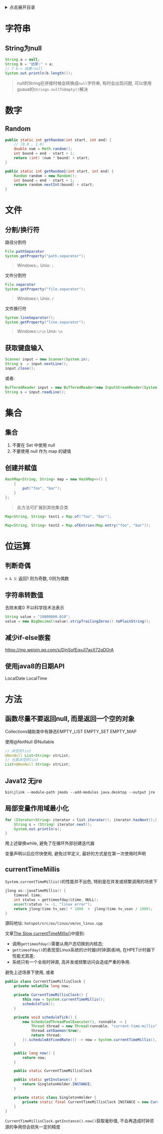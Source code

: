 
<details>
<summary>点击展开目录</summary>
<!-- TOC -->

- [字符串](#字符串)
    - [String为null](#string为null)
- [数字](#数字)
    - [Random](#random)
- [文件](#文件)
    - [分割/换行符](#分割换行符)
    - [获取键盘输入](#获取键盘输入)
- [集合](#集合)
    - [集合](#集合-1)
    - [创建并赋值](#创建并赋值)
- [位运算](#位运算)
    - [判断奇偶](#判断奇偶)
    - [字符串转数值](#字符串转数值)
    - [减少if-else嵌套](#减少if-else嵌套)
    - [使用java8的日期API](#使用java8的日期api)
- [方法](#方法)
    - [函数尽量不要返回null, 而是返回一个空的对象](#函数尽量不要返回null-而是返回一个空的对象)
    - [Java12 无jre](#java12-无jre)
    - [局部变量作用域最小化](#局部变量作用域最小化)
    - [currentTimeMillis](#currenttimemillis)

<!-- /TOC -->
</details>

# 字符串

## String为null

```Java
String a = null;
String b = "结果:" + a;
// 7 b-> 结果:null
System.out.println(b.length());
```

> null的String在拼接时候会转换成`null`字符串, 有时会出现问题, 可以使用guaua的`Strings.nullToEmpty()`解决

# 数字

## Random

```Java
public static int getRandom(int start, int end) {
    // [0.0 , 1.0)
    double num = Math.random();
    int bound = end - start + 1;
    return (int) (num * bound) + start;
}

public static int getRandom1(int start, int end) {
    Random random = new Random();
    int bound = end - start + 1;
    return random.nextInt(bound) + start;
}
```

# 文件

## 分割/换行符

路径分割符
```Java
File.pathSeparator
System.getProperty("path.separator");
```
> Windows:`;` Unix: `:`


文件分割符
```Java
File.separator
System.getProperty("file.separator");
```
> Windows:`\` Unix: `/`


文件换行符
```Java
System.lineSeparator();
System.getProperty("line.separator");
```
> Windows:`\r\n` Unix: `\n`

## 获取键盘输入

```Java
Scanner input = new Scanner(System.in);
String s  = input.nextLine();
input.close();
```
或者:
```Java
BufferedReader input = new BufferedReader(new InputStreamReader(System.in));
String s = input.readLine();
```

# 集合

## 集合

1. 不要在 Set 中使用 null
2. 不要使用 null 作为 map 的键值


## 创建并赋值

```Java
HashMap<String, String> map = new HashMap<>() {
    {
        put("foo", "bar");
    }
};
```
> 此方法可扩展到其他集合类


```Java
Map<String, String> test1 = Map.of("foo", "bar");

Map<String, String> test2 = Map.ofEntries(Map.entry("foo", "bar"));
```

# 位运算

## 判断奇偶

`n & 1`: 返回1 则为奇数, 0则为偶数

## 字符串转数值

去除末尾0
不以科学技术法表示

```Java
String value = "10000000.010";
value = new BigDecimal(value).stripTrailingZeros().toPlainString();
```

## 减少if-else嵌套

https://mp.weixin.qq.com/s/DjnSofEqvJI7asX72qDOrA

## 使用java8的日期API

LocalDate
LocalTime

# 方法

## 函数尽量不要返回null, 而是返回一个空的对象

Collections辅助类中有静态EMPTY_LIST EMPTY_SET EMPTY_MAP

使用@NotNull @Nullable

```Java
// 非空的list
@NonNull List<String> strList;
// 元素非空的list
List<@NonNull String> strList;
```

## Java12 无jre

`bin\jlink --module-path jmods --add-modules java.desktop --output jre`

## 局部变量作用域最小化

```Java
for (Iterator<String> iterator = list.iterator(); iterator.hasNext();) {
    String s = (String) iterator.next();
    System.out.println(s);
}
```
用上述替换while, 避免了在循环外部创建迭代器

变量声明以后应尽快使用, 避免过早定义, 最好的方式是在第一次使用时声明

## currentTimeMillis

`System.currentTimeMillis()`的性能并不出色, 特别是在并发或频繁调用的场景下

```cpp
jlong os::javaTimeMillis() {
    timeval time;
    int status = gettimeofday(&time, NULL);
    assert(status != -1, "linux error");
    return jlong(time.tv_sec) * 1000  +  jlong(time.tv_usec / 1000);
}
```
源码地址: `hotspot/src/os/linux/vm/os_linux.cpp`

文章[The Slow currentTimeMillis()](https://pzemtsov.github.io/2017/07/23/the-slow-currenttimemillis.html)中提到:

* 调用`gettimeofday()`需要从用户态切换到内核态;
* `gettimeofday()`的表现受Linux系统的计时器(时钟源)影响, 在HPET计时器下性能尤其差;
* 系统只有一个全局时钟源, 高并发或频繁访问会造成严重的争用.

避免上述场景下使用, 或者

```Java
public class CurrentTimeMillisClock {
    private volatile long now;

    private CurrentTimeMillisClock() {
        this.now = System.currentTimeMillis();
        scheduleTick();
    }

    private void scheduleTick() {
        new ScheduledThreadPoolExecutor(1, runnable -> {
            Thread thread = new Thread(runnable, "current-time-millis");
            thread.setDaemon(true);
            return thread;
        }).scheduleAtFixedRate(() -> now = System.currentTimeMillis(), 1, 1, TimeUnit.MILLISECONDS);
    }

    public long now() {
        return now;
    }

    public static CurrentTimeMillisClock

    public static getInstance() {
        return SingletonHolder.INSTANCE;
    }

    private static class SingletonHolder {
        private static final CurrentTimeMillisClock INSTANCE = new CurrentTimeMillisClock();
    }
}
```

`CurrentTimeMillisClock.getInstance().now()`获取毫秒值, 不会再造成时钟资源的争用但会损失一定的精度

